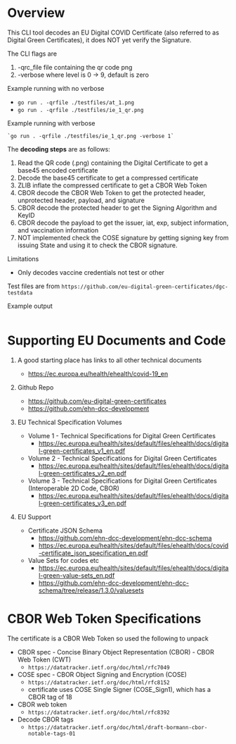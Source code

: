 # Overview
This CLI tool decodes an EU Digital COVID Certificate (also referred to as Digital Green Certificates), it does NOT
yet verify the Signature.

The CLI flags are
1. -qrc_file <value> file containing the qr code png
2. -verbose <level> where level is 0 -> 9, default is zero

Example running with no verbose
- `go run . -qrfile ./testfiles/at_1.png`
- `go run . -qrfile ./testfiles/ie_1_qr.png`

Example running with verbose

    `go run . -qrfile ./testfiles/ie_1_qr.png -verbose 1`


The **decoding steps** are as follows:
1. Read the QR code (.png) containing the Digital Certificate to get a base45 encoded certificate
2. Decode the base45 certificate to get a compressed certificate
3. ZLIB inflate the compressed certificate to get a CBOR Web Token
4. CBOR decode the CBOR Web Token to get the protected header, unprotected header, payload, and signature
5. CBOR decode the protected header to get the Signing Algorithm and KeyID
6. CBOR decode the payload to get the issuer, iat, exp, subject information, and vaccination information
7. NOT implemented check the COSE signature by getting signing key from issuing State and using it to check the CBOR signature.

Limitations
- Only decodes vaccine credentials not test or other

Test files are from `https://github.com/eu-digital-green-certificates/dgc-testdata`

Example output

```json

```

# Supporting EU Documents and Code

1. A good starting place has links to all other technical documents
    - https://ec.europa.eu/health/ehealth/covid-19_en

2. Github Repo
    - https://github.com/eu-digital-green-certificates
    - https://github.com/ehn-dcc-development

3. EU Technical Specification Volumes
    - Volume 1 - Technical Specifications for Digital Green Certificates
        - https://ec.europa.eu/health/sites/default/files/ehealth/docs/digital-green-certificates_v1_en.pdf
    - Volume 2 - Technical Specifications for Digital Green Certificates
        - https://ec.europa.eu/health/sites/default/files/ehealth/docs/digital-green-certificates_v2_en.pdf
    - Volume 3 - Technical Specifications for Digital Green Certificates (Interoperable 2D Code, CBOR)
        - https://ec.europa.eu/health/sites/default/files/ehealth/docs/digital-green-certificates_v3_en.pdf

4. EU Support 
    - Certificate JSON Schema
        - https://github.com/ehn-dcc-development/ehn-dcc-schema
        - https://ec.europa.eu/health/sites/default/files/ehealth/docs/covid-certificate_json_specification_en.pdf
    - Value Sets for codes etc
        - https://ec.europa.eu/health/sites/default/files/ehealth/docs/digital-green-value-sets_en.pdf
        - https://github.com/ehn-dcc-development/ehn-dcc-schema/tree/release/1.3.0/valuesets


# CBOR Web Token Specifications
The certificate is a CBOR Web Token so used the following to unpack

- CBOR spec -  Concise Binary Object Representation (CBOR) -  CBOR Web Token (CWT)
    - `https://datatracker.ietf.org/doc/html/rfc7049`
- COSE spec -  CBOR Object Signing and Encryption (COSE)
    - `https://datatracker.ietf.org/doc/html/rfc8152`
    - certificate uses COSE Single Signer (COSE_Sign1), which has a CBOR tag of 18
- CBOR web token
    - `https://datatracker.ietf.org/doc/html/rfc8392`
- Decode CBOR tags
    - `https://datatracker.ietf.org/doc/html/draft-bormann-cbor-notable-tags-01`

